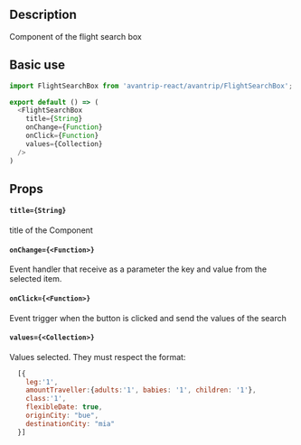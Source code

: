 ## Description
Component of the flight search box

## Basic use

```javascript
import FlightSearchBox from 'avantrip-react/avantrip/FlightSearchBox';

export default () => (
  <FlightSearchBox
    title={String}
    onChange={Function}
    onClick={Function}
    values={Collection}
  />
)
```


## Props

#### `title={String}`
title of the Component

#### `onChange={<Function>}`
Event handler that receive as a parameter the key and value from the selected item.

#### `onClick={<Function>}`
Event trigger when the button is clicked and send the values of the search

#### `values={<Collection>}`
Values selected. They must respect the format: 
```javascript
  [{
    leg:'1',
    amountTraveller:{adults:'1', babies: '1', children: '1'},
    class:'1',
    flexibleDate: true, 
    originCity: "bue", 
    destinationCity: "mia"
  }]
```